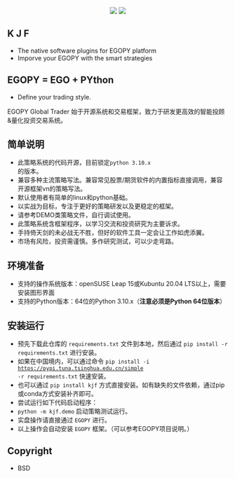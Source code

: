 <p align="center">
    <img src ="https://img.shields.io/badge/platform-linux-yellow.svg"/>
    <img src ="https://img.shields.io/badge/python-3.10-blue.svg" />
</p>

## K J F

* The native software plugins for EGOPY platform
* Imporve your EGOPY with the smart strategies

## EGOPY = EGO + PYthon

* Define your trading style.

<p align="left">
EGOPY Global Trader 始于开源系统和交易框架，致力于研发更高效的智能投顾&量化投资交易系统。
</p>


## 简单说明
* 此策略系统的代码开源，目前锁定<code>python 3.10.x </code>的版本。
* 兼容多种主流策略写法。兼容常见股票/期货软件的内置指标直接调用，兼容开源框架vn的策略写法。
* 默认使用者有简单的linux和python基础。
* 以实战为目标，专注于更好的策略研发以及更稳定的框架。
* 请参考DEMO类策略文件，自行调试使用。
* 此策略系统含框架程序，以学习交流和投资研究为主要诉求。
* 手持倚天剑的未必战无不胜，但好的软件工具一定会让工作如虎添翼。
* 市场有风险，投资需谨慎。多作研究测试，可以少走弯路。

## 环境准备
* 支持的操作系统版本：openSUSE Leap 15或Kubuntu 20.04 LTS以上，需要安装图形界面
* 支持的Python版本：64位的Python 3.10.x（**注意必须是Python 64位版本**）

## 安装运行
* 预先下载此仓库的 <code>requirements.txt</code> 文件到本地，然后通过 <code>pip install -r requirements.txt</code> 进行安装。
* 如果在中国境内，可以通过命令 <code>pip install -i https://pypi.tuna.tsinghua.edu.cn/simple -r requirements.txt</code> 快速安装。
* 也可以通过 <code>pip install kjf</code> 方式直接安装。如有缺失的文件依赖，通过pip或conda方式安装补齐即可。
* 尝试运行如下代码启动程序：
* <code>python -m kjf.demo</code> 启动策略测试运行。
* 实盘操作请直接通过 <code>EGOPY</code> 进行。
* 以上操作会自动安装 <code>EGOPY</code> 框架。（可以参考EGOPY项目说明。）

## Copyright
* BSD
